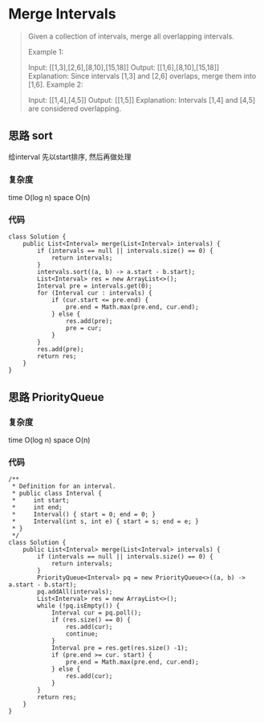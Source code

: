 # Merge Intervals
> Given a collection of intervals, merge all overlapping intervals.
> 
> Example 1:
> 
> Input: [[1,3],[2,6],[8,10],[15,18]]
> Output: [[1,6],[8,10],[15,18]]
> Explanation: Since intervals [1,3] and [2,6] overlaps, merge them into [1,6].
> Example 2:
> 
> Input: [[1,4],[4,5]]
> Output: [[1,5]]
> Explanation: Intervals [1,4] and [4,5] are considered overlapping.

## 思路 sort
给interval 先以start排序, 然后再做处理
### 复杂度
time O(log n) space O(n)
### 代码

```
class Solution {
    public List<Interval> merge(List<Interval> intervals) {
        if (intervals == null || intervals.size() == 0) {
            return intervals;
        }
        intervals.sort((a, b) -> a.start - b.start);
        List<Interval> res = new ArrayList<>();
        Interval pre = intervals.get(0);
        for (Interval cur : intervals) {
            if (cur.start <= pre.end) {
                pre.end = Math.max(pre.end, cur.end);
            } else {
                res.add(pre);
                pre = cur;
            }
        }
        res.add(pre);
        return res;
    }
}
```

## 思路 PriorityQueue
### 复杂度
time O(log n) space O(n)
### 代码
```
/**
 * Definition for an interval.
 * public class Interval {
 *     int start;
 *     int end;
 *     Interval() { start = 0; end = 0; }
 *     Interval(int s, int e) { start = s; end = e; }
 * }
 */
class Solution {
    public List<Interval> merge(List<Interval> intervals) {
        if (intervals == null || intervals.size() == 0) {
            return intervals;
        }
        PriorityQueue<Interval> pq = new PriorityQueue<>((a, b) -> a.start - b.start);
        pq.addAll(intervals);
        List<Interval> res = new ArrayList<>();
        while (!pq.isEmpty()) {
            Interval cur = pq.poll();
            if (res.size() == 0) {
                res.add(cur);
                continue;
            }
            Interval pre = res.get(res.size() -1);
            if (pre.end >= cur. start) {
                pre.end = Math.max(pre.end, cur.end);
            } else {
                res.add(cur);
            }
        }
        return res;
    }
}
```
